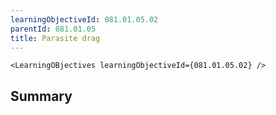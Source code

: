 ```yaml
---
learningObjectiveId: 081.01.05.02
parentId: 081.01.05
title: Parasite drag
---
```


```tsx eval
<LearningOBjectives learningObjectiveId={081.01.05.02} />
```

## Summary
